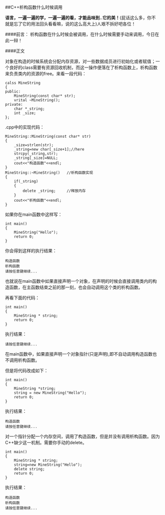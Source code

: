 ##C++析构函数什么时候调用

**语言，一遍一遍的学，一遍一遍的看，才能品味到..它的美！**(屁话这么多，你不就是忘了它的用法回头看看嘛，说的这么高大上)人艰不拆好吧各位！

####前言：
析构函数在什么时候会被调用，在什么时候需要手动来调用，今日在此一辩！

####正文

对象在构造的时候系统会分配内存资源，对一些数据成员进行初始化或者赋值；一个良好的class需要有资源回收机制，而这一操作便落在了析构函数上，析构函数来负责类内的资源的free。来看一段代码：

	calss MineString
	{
	public:
		MineString(const char* str);
		vrital ~MineString();
	private:
		char *_string;
		int _size;
	};
.cpp中的实现代码：

	MineString::MineString(const char* str)
	{
		_size=strlen(str);
		_string=new char[_size+1];//here
		strcpy(_string,str);
		_string[_size]=NULL;
		cout<<"构造函数"<<endl;
	}
	MineString::~MineString()   //析构函数实现
	{
		if(_string)
		{
			delete _string;     //释放内存
		}
		cout<<"析构函数"<<endl;
	}
	
如果你在main函数中这样写：

	int main()
	{
		MineString("Hello");
		return 0;
	}
你会得到这样的执行结果：

	构造函数
	析构函数
	请按任意键继续...
	
也就说在main函数中如果直接声明一个对象，在声明的时候会直接调用类内的构造函数，在主函数结束之前的那一刻，也会自动调用这个类的析构函数。

再看下面的代码：

	int main()
	{
		MineString * string;
		return 0;
	}
	
执行结果：

	请按任意键继续...
在main函数中，如果直接声明一个对象指针(只是声明),即不自动调用构造函数也不调用析构函数。

但是将代码改成如下：

	int main()
	{
		MineString *string;
		string = new MineString("Hello");
		return 0;
	}
	
执行结果：

	构造函数
	请按任意键继续...
对一个指针分配一个内存空间，调用了构造函数，但是并没有调用析构函数。因为C++缺少这一机制。需要你手动的delete。

	int main()
	{
		MineString * string;
		string=new MineString("Hello");
		delete string;
		return 0;
	}

执行结果：

	构造函数
	析构函数
	请按任意键继续...
	

